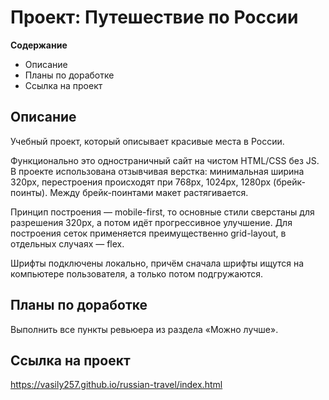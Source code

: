# Проект: Путешествие по России

**Содержание**
* Описание
* Планы по доработке
* Ссылка на проект

## Описание
Учебный проект, который описывает красивые места в России.

Функционально это одностраничный сайт на чистом HTML/CSS без JS.
В проекте использована отзывчивая верстка: минимальная ширина 320px, перестроения происходят при 768px, 1024px, 1280px (брейк-поинты).
Между брейк-поинтами макет растягивается.

Принцип построения — mobile-first, то основные стили сверстаны для разрешения 320px, а потом идёт прогрессивное улучшение.
Для построения сеток применяется преимущественно grid-layout, в отдельных случаях —  flex.

Шрифты подключены локально, причём сначала шрифты ищутся на компьютере пользователя, а только потом подгружаются.

## Планы по доработке
Выполнить все пункты ревьюера из раздела «Можно лучше».

## Ссылка на проект
https://vasily257.github.io/russian-travel/index.html